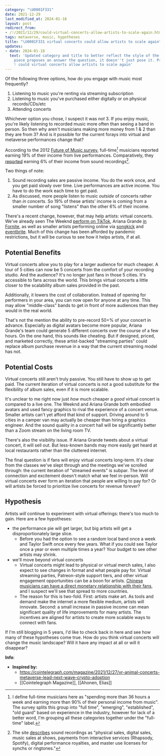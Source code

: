 ```yaml
---
category: "\U0001F331"
date: 2021-12-29
last_modified_at: 2024-01-18
layout: post
redirect_from:
- /❔/2021/12/29/could-virtual-concerts-allow-artists-to-scale-again.html
tags: metaverse, music, hypotheses
title: "\U0001F331 virtual concerts could allow artists to scale again"
updates:
- date: 2024-01-18
  text: 'Updated category and title to better reflect the style of the piece. This
    piece proposes an answer the question, it doesn''t just pose it. Previous title:
    ❔ could virtual concerts allow artists to scale again'
---
```


Of the following three options, how do you engage with music most frequently?
1. Listening to music you're renting via streaming subscription
2. Listening to music you've purchased either digitally or on physical records/CDs/etc
3. Attending concerts

Whichever option you chose, I suspect it was _not_ 3. If you enjoy music, you're likely listening to recorded music more often than seeing a band in person. So then why aren't musicians making more money from 1 & 2 than they are from 3? And is it possible for the current forays into virtual and metaverse performances change that?

According to the 2012 [Future of Music survey](http://money.futureofmusic.org/mythbusting/3/), full-time[^1] musicians reported earning 19% of their income from live performances. Comparatively, they [reported](http://money.futureofmusic.org/sound-recording-income/2/) earning 6% of their income from sound recordings[^2].

[^1]: I define full-time musicians here as "spending more than 36 hours a week and earning more than 90% of their personal income from music". The survey splits this group into "full time", "emerging", "established", "old guard" based on experience in the industry, however for lack of a better word, I'm grouping all these categories together under the "full-time" label.
[^2]: The site [describes](http://money.futureofmusic.org/sound-recording-income/2/) sound recordings as "physical sales, digital sales, music sales at shows, payments from interactive services (Rhapsody, Spotify), digital performance royalties, and master use licenses for synchs or ringtones."

Two things of note:
1. Sound recording sales are passive income. You do the work once, and you get paid slowly over time. Live performances are active income. You have to do the work each time to get paid.
2. As discussed, more people listen to music _outside_ of concerts rather than _in_ concerts. So 19% of these artists' income is coming from a smaller number of song "listens" than the other 6% of their income.

There's a recent change, however, that may help artists: virtual concerts. We've already seen The Weeknd [perform on TikTok](https://variety.com/2020/digital/news/the-weeknd-tiktok-virtual-concert-2-million-viewers-1234733104/), Ariana Grande [in Fornite](https://news.xbox.com/en-us/2021/08/06/fortnite-presents-the-rift-tour-featuring-ariana-grande/), as well as smaller artists performing online via [songkick](https://www.songkick.com/live-stream-concerts) and [eventbrite](https://www.eventbrite.com/d/online/concerts/). Much of this change has been afforded by pandemic restrictions, but it will be curious to see how it helps artists, if at all.

## Potential Benefits
Virtual concerts allow you to play for a larger audience for much cheaper. A tour of 5 cities can now be 5 concerts from the comfort of your recording studio. And the audience? It's no longer just fans in those 5 cities. It's accessible to fans across the world. This brings virtual concerts a little closer to the scalability album sales provided in the past.

Additionally, it lowers the cost of collaboration. Instead of opening for performers in your area, you can now open for anyone at any time. This may allow "middle-class" bands to get in front of more audiences than they would in the real world.

That's not the mention the ability to pre-record 50+% of your concert in advance. Especially as digital avatars become more popular, Ariana Grande's team could generate 5 different concerts over the course of a few hours. On the one hand, this sounds like cheating. But if designed, priced, and marketed correctly, these artist-backed "streaming parties" could replace album purchase revenue in a way that the current streaming model has not.
## Potential Costs
Virtual concerts still aren't truly passive. You still have to show up to get paid. The current iteration of virtual concerts is not a good substitute for the flexibility of album sales, even if it is more scalable.

It's unclear to me right now just _how_ much cheaper a _good_ virtual concert is compared to a live one. The Weeknd and Ariana Grande both embodied avatars and used fancy graphics to rival the experience of a concert venue. Smaller artists can't yet afford that kind of support. Driving around to 5 cities in a camper van may actually be cheaper than hiring a graphics engineer. And the sound quality in a concert hall will be significantly better than a Zoom stream on the living room TV.

There's also the visibility issue. If Ariana Grande tweets about a virtual concert, it will sell out. But less-known bands may more easily get heard at local restaurants rather than the cluttered internet.

The final question is if fans will enjoy virtual concerts long-term. It's clear from the classes we've slept through and the meetings we've scrolled through: the current iteration of "streamed events" is subpar. The level of connection and excitement doesn't match what we feel in-person. Will virtual concerts ever form an iteration that people are willing to pay for? Or will artists be forced to prioritize live concerts for revenue forever?
## Hypothesis
Artists _will_ continue to experiment with virtual offerings: there's too much to gain. Here are a few hypotheses:
- the performance pie will get larger, but big artists will get a disproportionately large slice.
	- Before you had the option to see a random local band once a week and Taylor Swift once every few years. What if you could see Taylor once a year or even multiple times a year? Your budget to see other artists may shrink.
- we'll move beyond virtual concerts
	- Virtual concerts might lead to physical or virtual merch sales, I also expect to see changes in format and what people pay for. Virtual streaming parties, Patreon-style support tiers, and other virtual engagement opportunities can be a boon for artists. [Chinese musicians can have a direct monetary relationship with their fans](https://www.ozy.com/around-the-world/the-rise-of-digital-tipping-from-music-to-your-own-paycheck/93993/), and I suspect we'll see that spread to more countries.
	- The reason for this is two-fold. First: artists make art. As tools and demand make the internet a more flexible medium, artists will innovate. Second: a small increase in passive income can mean significant quality of life improvements for many artists. The incentives are aligned for artists to create more scalable ways to connect with fans.

If I'm still blogging in 5 years, I'd like to check back in here and see how many of these hypotheses come true. How do you think virtual concerts will change the music landscape? Will it have any impact at all or will it disappear?

**Info**:
- **Inspired by:**
	- https://cointelegraph.com/magazine/2021/12/27/vr-animal-concerts-metaverse-lead-next-wave-crypto-adoption
	- [[Cointelegraph Magazine]], [[Ahonen, Elias]]